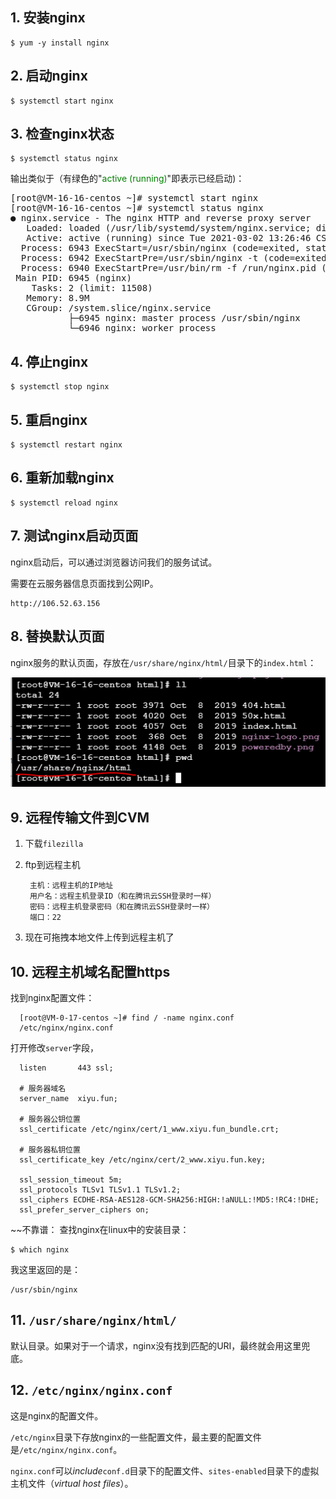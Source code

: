 ## 1. 安装nginx

    $ yum -y install nginx

## 2. 启动nginx

    $ systemctl start nginx

## 3. 检查nginx状态

    $ systemctl status nginx

输出类似于（有绿色的"<span style='color:green'>active (running)</span>"即表示已经启动)：
<pre>
[root@VM-16-16-centos ~]# systemctl start nginx
[root@VM-16-16-centos ~]# systemctl status nginx
● nginx.service - The nginx HTTP and reverse proxy server
   Loaded: loaded (/usr/lib/systemd/system/nginx.service; disabled; vendor preset: disabled)
   Active: active (running) since Tue 2021-03-02 13:26:46 CST; 6s ago
  Process: 6943 ExecStart=/usr/sbin/nginx (code=exited, status=0/SUCCESS)
  Process: 6942 ExecStartPre=/usr/sbin/nginx -t (code=exited, status=0/SUCCESS)
  Process: 6940 ExecStartPre=/usr/bin/rm -f /run/nginx.pid (code=exited, status=0/SUCCESS)
 Main PID: 6945 (nginx)
    Tasks: 2 (limit: 11508)
   Memory: 8.9M
   CGroup: /system.slice/nginx.service
           ├─6945 nginx: master process /usr/sbin/nginx
           └─6946 nginx: worker process
</pre>

## 4. 停止nginx

    $ systemctl stop nginx

## 5. 重启nginx

    $ systemctl restart nginx

## 6. 重新加载nginx

    $ systemctl reload nginx

## 7. 测试nginx启动页面

nginx启动后，可以通过浏览器访问我们的服务试试。

需要在云服务器信息页面找到公网IP。

    http://106.52.63.156

## 8. 替换默认页面

nginx服务的默认页面，存放在`/usr/share/nginx/html/`目录下的`index.html`：

![路径](img/nginx-1.png)

## 9. 远程传输文件到CVM

1. 下载`filezilla`
2. ftp到远程主机  

        主机：远程主机的IP地址
        用户名：远程主机登录ID（和在腾讯云SSH登录时一样）
        密码：远程主机登录密码（和在腾讯云SSH登录时一样）
        端口：22

3. 现在可拖拽本地文件上传到远程主机了

## 10. 远程主机域名配置https

找到nginx配置文件：
```
  [root@VM-0-17-centos ~]# find / -name nginx.conf
  /etc/nginx/nginx.conf
```

打开修改`server`字段，
```
  listen       443 ssl;

  # 服务器域名
  server_name  xiyu.fun;

  # 服务器公钥位置
  ssl_certificate /etc/nginx/cert/1_www.xiyu.fun_bundle.crt;

  # 服务器私钥位置
  ssl_certificate_key /etc/nginx/cert/2_www.xiyu.fun.key;

  ssl_session_timeout 5m;
  ssl_protocols TLSv1 TLSv1.1 TLSv1.2;
  ssl_ciphers ECDHE-RSA-AES128-GCM-SHA256:HIGH:!aNULL:!MD5:!RC4:!DHE;
  ssl_prefer_server_ciphers on;
```

~~不靠谱：
查找nginx在linux中的安装目录：

    $ which nginx

我这里返回的是：

    /usr/sbin/nginx

## 11. `/usr/share/nginx/html/`

默认目录。如果对于一个请求，nginx没有找到匹配的URI，最终就会用这里兜底。

## 12. `/etc/nginx/nginx.conf`

这是nginx的配置文件。

`/etc/nginx`目录下存放nginx的一些配置文件，最主要的配置文件是`/etc/nginx/nginx.conf`。

`nginx.conf`可以*include*`conf.d`目录下的配置文件、`sites-enabled`目录下的虚拟主机文件（*virtual host files*）。



